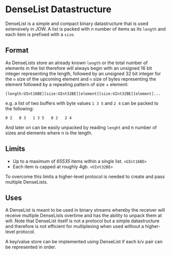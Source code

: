 # DenseList Datastructure
DenseList is a simple and compact binary datastructure that is used extensively in JOW. A list is packed with n number of items as its `length` and each item is prefixed with a `size`.

## Format
As DenseLists store an already known `length` or the total number of elements in the list therefore will always begin with an unsigned 16 bit integer representing the length, followed by an unsigned 32 bit integer for the `n` size of the upcoming element and `n` size of bytes representing the element followed by a repeating pattern of size + element:
```
[length:UInt16BE][size:UInt32BE][element][size:UInt32BE][element]...
```
e.g. a list of two buffers with byte values `1 3 5` and  `2 4` can be packed to the following:
```
0 2   0 3   1 3 5   0 2   2 4
```
And later on can be easily unpacked by reading `lenght` and n number of sizes and elements where n is the length.

## Limits
- Up to a maximum of *65535* items within a single list. `<UInt16BE>`
- Each item is capped at roughly 4gb. `<UInt32BE>`

To overcome this limits a higher-level protocol is needed to create and pass multiple DenseLists.

## Uses
A DenseList is meant to be used in binary streams whereby the receiver will receive multiple DenseLists overtime and has the ability to unpack them at will. Note that DenseList itself is not a protocol but a simple datastructure and therefore is not efficient for multiplexing when used without a higher-level protocol.

A key/value store can be implemented using DenseList if each k/v pair can be represented in order.
